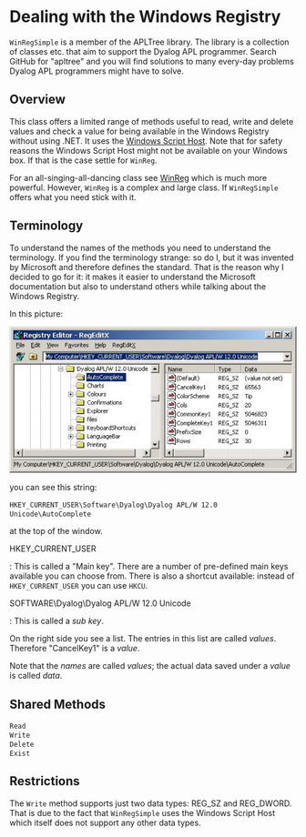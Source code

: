 # Dealing with the Windows Registry


`WinRegSimple` is a member of the APLTree library. The library is a collection of classes etc. that aim to support the Dyalog APL programmer. Search GitHub for "apltree" and you will find solutions to many every-day problems Dyalog APL programmers might have to solve.


## Overview

This class offers a limited range of methods useful to read, write and delete values and check a value for being available in the Windows Registry without using .NET. It uses the [Windows Script Host](https://en.wikipedia.org/wiki/Windows_Script_Host). Note that for safety reasons the Windows Script Host might not be available on your Windows box. If that is the case settle for `WinReg`.

For an all-singing-all-dancing class see [WinReg](https://github.com/aplteam/WinReg) which is much more powerful. However, `WinReg` is a complex and large class. If `WinRegSimple` offers what you need stick with it.


## Terminology

To understand the names of the methods you need to understand the terminology. If you find the terminology strange: so do I, but it was invented by Microsoft and therefore defines the standard. That is the reason why I decided to go for it: it makes it easier to understand the Microsoft documentation but also to understand others while talking about the Windows Registry.

In this picture:

![](./EditReg.jpg)

you can see this string:

```
HKEY_CURRENT_USER\Software\Dyalog\Dyalog APL/W 12.0 Unicode\AutoComplete
```

at the top of the window.

HKEY_CURRENT_USER

: This is called a "Main key". There are a number of pre-defined main keys available you can choose from. There is also a shortcut available: instead of `HKEY_CURRENT_USER` you can use `HKCU`.


SOFTWARE\Dyalog\Dyalog APL/W 12.0 Unicode

: This is called a _sub key_.

On the right side you see a list. The entries in this list are called _values_. Therefore "CancelKey1" is a _value_.

Note that the _names_ are called _values_; the actual data saved under a _value_ is called _data_.


## Shared Methods

```
Read
Write
Delete
Exist
```

## Restrictions

The `Write` method supports just two data types: REG_SZ and REG_DWORD. That is due to the fact that `WinRegSimple` uses the Windows Script Host which itself does not support any other data types.